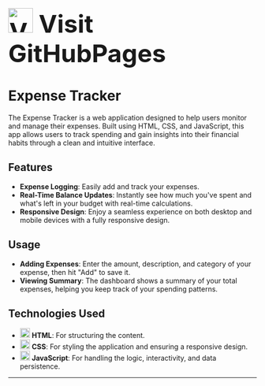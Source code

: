 <h1 style="display: inline-block; margin: 0; font-size: 50px;">
  <img src="https://i.imgur.com/75btmQ2.png" width="50" alt="Visit GitHubPages">
  Visit GitHubPages
</h1>


# Expense Tracker

The Expense Tracker is a web application designed to help users monitor and manage their expenses. Built using HTML, CSS, and JavaScript, this app allows users to track spending and gain insights into their financial habits through a clean and intuitive interface.

## Features

- **Expense Logging**: Easily add and track your expenses.
- **Real-Time Balance Updates**: Instantly see how much you've spent and what's left in your budget with real-time calculations.
- **Responsive Design**: Enjoy a seamless experience on both desktop and mobile devices with a fully responsive design.


## Usage

- **Adding Expenses**: Enter the amount, description, and category of your expense, then hit "Add" to save it.
- **Viewing Summary**: The dashboard shows a summary of your total expenses, helping you keep track of your spending patterns.


## Technologies Used

- <img src="https://img.icons8.com/color/20/000000/html-5.png" width="20" height="20"/> **HTML**: For structuring the content.
- <img src="https://img.icons8.com/color/20/000000/css3.png" width="20" height="20"/> **CSS**: For styling the application and ensuring a responsive design.
- <img src="https://img.icons8.com/color/20/000000/javascript.png" width="20" height="20"/> **JavaScript**: For handling the logic, interactivity, and data persistence.

---

